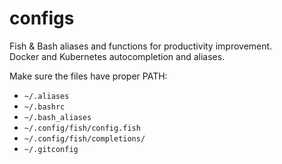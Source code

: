 # configs
Fish & Bash aliases and functions for productivity improvement.<br>
Docker and Kubernetes autocompletion and aliases.

Make sure the files have proper PATH:
* `~/.aliases`
* `~/.bashrc`
* `~/.bash_aliases`
* `~/.config/fish/config.fish`
* `~/.config/fish/completions/`
* `~/.gitconfig`
